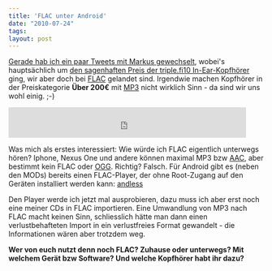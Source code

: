```yaml
---
title: 'FLAC unter Android'
date: "2010-07-24"
tags: 
layout: post
---
```

<p><a href="http://twitter.com/carstenringe/status/19404900398">Gerade hab ich ein paar Tweets mit Markus gewechselt</a>, wobei's hauptsächlich um <a href="http://www.amazon.de/Ultimate-Ears-triple-fi-Ohrh%C3%B6rer-blau/dp/B000JFJDAE/kopisde-21">den sagenhaften Preis der triple.fi10 In-Ear-Kopfhörer</a> ging, wir aber doch bei <a href="http://de.wikipedia.org/wiki/Free_Lossless_Audio_Codec">FLAC</a> gelandet sind. Irgendwie machen Kopfhörer in der Preiskategorie <strong>&Uuml;ber 200&euro;</strong> mit <a href="http://de.wikipedia.org/wiki/MP3">MP3</a> nicht wirklich Sinn - da sind wir uns wohl einig. ;-)</p>

<p><script type="text/javascript" src="http://www1.belboon.de/tracking/000127616.js"></script><noscript><iframe src="http://www1.belboon.de/tracking/000127616.html" width="468" height="60" frameborder="0" scrolling="no"><a href="http://www1.belboon.de/tracking/000127616/0.html" target="_blank"><img src="http://www1.belboon.de/tracking/000127616.img" border="0" width="468" height="60" alt="" /></a></iframe></noscript></p>

<p>Was mich als erstes interessiert: Wie würde ich FLAC eigentlich unterwegs hören? Iphone, Nexus One und andere können maximal MP3 bzw <a href="http://de.wikipedia.org/wiki/Advanced_Audio_Coding">AAC</a>, aber bestimmt kein FLAC oder <a href="http://de.wikipedia.org/wiki/Ogg">OGG</a>. Richtig? Falsch. Für Android gibt es (neben den MODs) bereits einen FLAC-Player, der ohne Root-Zugang auf den Geräten installiert werden kann: <a href="http://code.google.com/p/andless/">andless</a></p>

<p>Den Player werde ich jetzt mal ausprobieren, dazu muss ich aber erst noch eine meiner CDs in FLAC importieren. Eine Umwandlung von MP3 nach FLAC macht keinen Sinn, schliesslich hätte man dann einen verlustbehafteten Import in ein verlustfreies Format gewandelt - die Informationen wären aber trotzdem weg.</p>

<p><strong>Wer von euch nutzt denn noch FLAC? Zuhause oder unterwegs? Mit welchem Gerät bzw Software? Und welche Kopfhörer habt ihr dazu?</strong></p>
